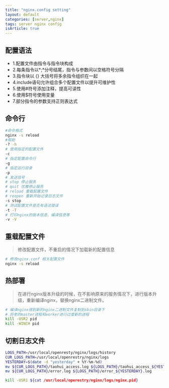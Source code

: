 ```yaml
---
title: "nginx.config setting"
layout: default
categories: [server,nginx]
tags: server nginx config
isArticle: true
---
```



## 配置语法

+ 1.配置文件由指令与指令块构成
+ 2.每条指令以*;*分号结尾，指令与参数间以空格符号分隔
+ 3.指令块以 {} 大括号将多余指令组织在一起
+ 4.include语句允许组合多个配置文件以提升可维护性
+ 5.使用#符号添加注释，提高可读性
+ 6.使用$符号使用变量
+ 7.部分指令的参数支持正则表达式

## 命令行
```bash
#命令格式 
nginx -s reload
#帮助 
-? -h
# 使用指定的配置文件
-c
# 指定配置命令行
-g
# 指定运行目录
-p
# 发送信号
# stop 停止服务
# quit 优雅停止服务
# reload 重载配置文件
# reopen 重新开始记录日志文件
-s stop
# 测试配置文件是否有语法错误
-t -T
# 打印nginx的版本信息、编译信息等
-v -V
```

## 重载配置文件
> 修改配置文件，不重启的情况下加载新的配置信息

```bash
# 修改nginx.conf 相关配置文件
nginx -s reload
```

## 热部署
> 在进行nginx版本升级的时候，在不影响原来的服务情况下，进行版本升级，重新编译nginx，替换nginx二进制文件。

```bash
# 编译nginx得到新的nginx二进制文件复制到sbin目录下
# 将老的master进程和worker进行过度新的进程
kill -USR2 pid
kill -WINCH pid
```

## 切割日志文件
```bash
LOGS_PATH=/usr/local/openresty/nginx/logs/history
CUR_LOGS_PATH=/usr/local/openrestry/nginx/logs
YESTERDAY=$(date -d "yesterday" + %Y-%m-%d)
mv ${CUR_LOGS_PATH}/taohui_access.log ${LOGS_PATH}/taohui_access_${YESTERDAY}.log
mv ${CUR_LOGS_PATH}/error.log ${LOGS_PATH}/error_${YESTERDAY}.log

kill -USR1 ${cat /usr/local/operestry/nginx/logs/nginx.pid}
```
